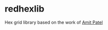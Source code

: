 redhexlib
=========

Hex grid library based on the work of [Amit Patel](http://www.redblobgames.com/grids/hexagons/)

